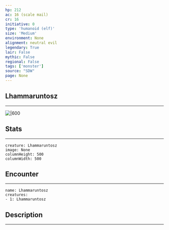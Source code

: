 ```yaml
---
hp: 212
ac: 16 (scale mail)
cr: 16
initiative: 0
type: 'humanoid (elf)'    
size: 'Medium'
environment: None
alignment: neutral evil
legendary: True
lair: False
mythic: False
regional: False
tags: ['monster']
source: "SDW"
page: None
---
```


## Lhammaruntosz
---

![|600](D:/Program%20Files/5e.tools/img/bestiary/SDW/Lhammaruntosz.jpg)

## Stats
---

```statblock
creature: Lhammaruntosz
image: None
columnHeight: 500
columnWidth: 500
```

## Encounter
---

```encounter-table
name: Lhammaruntosz
creatures:
- 1: Lhammaruntosz
```

## Description
---




